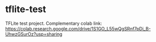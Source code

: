 # tflite-test

TFLite test project.
Complementary colab link:
https://colab.research.google.com/drive/1S1GO_L55wQgSRnf7pDi_B-UhwzGSurOz?usp=sharing
